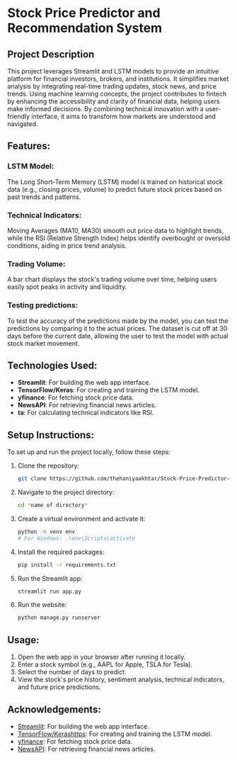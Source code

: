 # Stock Price Predictor and Recommendation System

## Project Description
This project leverages Streamlit and LSTM models to provide an intuitive platform for financial investors, brokers, and institutions. It simplifies market analysis by integrating real-time trading updates, stock news, and price trends. Using machine learning concepts, the project contributes to fintech by enhancing the accessibility and clarity of financial data, helping users make informed decisions. By combining technical innovation with a user-friendly interface, it aims to transform how markets are understood and navigated.

## Features:

### LSTM Model:
The Long Short-Term Memory (LSTM) model is trained on historical stock data (e.g., closing prices, volume) to predict future stock prices based on past trends and patterns.

### Technical Indicators:
Moving Averages (MA10, MA30) smooth out price data to highlight trends, while the RSI (Relative Strength Index) helps identify overbought or oversold conditions, aiding in price trend analysis.

### Trading Volume:
A bar chart displays the stock's trading volume over time, helping users easily spot peaks in activity and liquidity.

### Testing predictions:
To test the accuracy of the predictions made by the model, you can test the predictions by comparing it to the actual prices. The dataset is cut off at 30 days before the current date, allowing the user to test the model with actual stock market movement.

## Technologies Used:
- **Streamlit**: For building the web app interface.
- **TensorFlow/Keras**: For creating and training the LSTM model.
- **yfinance**: For fetching stock price data.
- **NewsAPI**: For retrieving financial news articles.
- **ta**: For calculating technical indicators like RSI.

## Setup Instructions:
To set up and run the project locally, follow these steps:

1. Clone the repository:
    ```bash
    git clone https://github.com/thehaniyaakhtar/Stock-Price-Predictor-and-Recommendation-System.git
    ```
2. Navigate to the project directory:
    ```bash
    cd *name of directory*
    ```
3. Create a virtual environment and activate it:
    ```bash
    python -m venv env
    # For Windows: .\env\Scripts\activate
    ```
4. Install the required packages:
    ```bash
    pip install -r requirements.txt
    ```
5. Run the Streamlit app:
    ```bash
    streamlit run app.py
    ```
6. Run the website:
    ```bash
    python manage.py runserver
    ```
    
## Usage:
1. Open the web app in your browser after running it locally.
2. Enter a stock symbol (e.g., AAPL for Apple, TSLA for Tesla).
3. Select the number of days to predict.
4. View the stock's price history, sentiment analysis, technical indicators, and future price predictions.


## Acknowledgements:
- [Streamlit](https://streamlit.io/): For building the web app interface.
- [TensorFlow/Kerashttps](https://www.tensorflow.org/): For creating and training the LSTM model.
- [yfinance](https://pypi.org/project/yfinance/): For fetching stock price data.
- [NewsAPI](https://newsapi.org/): For retrieving financial news articles.
